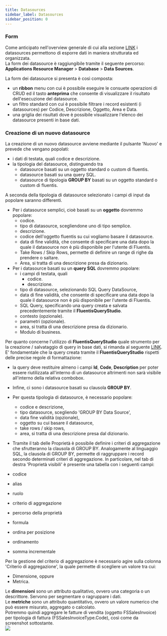 ```yaml
---
title: Datasources
sidebar_label: Datasources
sidebar_position: 0
---
```


### Form
Come anticipato nell'overview generale di cui alla sezione [LINK](docs/applications/database/database-intro) i datasources permettono di esporre dati in maniera strutturata ed organizzata.  
La form dei datasource è raggiungibile tramite il seguente percorso: **Applications Resource Manager** > **Database** > **Data Sources**.  

La form dei datasource si presenta è così composta:
* un **ribbon** menu con cui è possibile eseguire le consuete operazioni di CRUD ed il tasto **anteprima** che consente di visualizzare il risultato dell'esecuzione del datasource.
* un filtro standard con cui è possibile filtrare i record esistenti (i datasources) per Codice, Descrizione, Oggetto, Area e Data.  
* una griglia dei risultati dove è possibile visualizzare l'elenco dei datasource presenti in base dati.  

### Creazione di un nuovo datasource

La creazione di un nuovo datasource avviene mediante il pulsante 'Nuovo' e prevede che vengano popolati:
* i dati di testata, quali codice e descrizione.
* la tipologia del datasource, distinguendo tra
  * datasource basati su un oggetto standard o custom di fluentis.
  * datasource basati su una query SQL.
  * datasource di tipologia **GROUP BY** basati su un oggetto standard o custom di fluentis.

A seconda della tipologia di datasource selezionato i campi di input da popolare saranno differenti.   

* Per i datasource semplici, cioè basati su un **oggetto** dovremmo popolare:
  * codice.
  * tipo di datasource, scegliendone uno di tipo semplice.
  * descrizione.
  * codice dell'oggetto fluentis su cui vogliamo basare il datasource.
  * data di fine validità, che consente di specificare una data dopo la quale il datasource non è più disponibile per l'utente di Fluentis.
  * Take Rows / Skip Rows, permette di definire un range di righe da prendere o saltare.
  * Area, si tratta di una descrizione presa da dizionario.
* Per i datasource basati su un **query SQL** dovremmo popolare:
  * i campi di testata, quali
    * codice.
    * descrizione.
  * tipo di datasource, selezionando SQL Query DataSource,
  * data di fine validità, che consente di specificare una data dopo la quale il datasource non è più disponibile per l'utente di Fluentis.
  * SQL Query, specificando una query creata e salvata precedentemente tramite il **FluentisQueryStudio**.   
  * contesto (opzionale).
  * parametri (opzionale).
  * area, si tratta di una descrizione presa da dizionario.
  * Modulo di business.

Per quanto concerne l'utilizzo di **FluentisQueryStudio** quale strumento per la creazione / salvataggio di query in base dati, si rimanda al seguente [LINK](docs/applications/database/database-intro).   
E' fondamentale che la query creata tramite il **FluentisQueryStudio** rispetti delle precise regole di formattazione:
* la query deve restituire almeno i campi **Id**, **Code**, **Description** per poter essere riutilizzata all'interno di un datasource altrimenti non sarà visibile all'interno della relativa combobox.   
  
* Infine, ci sono i datasource basati su clausola **GROUP BY**.
* Per questa tipologia di datasource, è necessario popolare:
  * codice e descrizione,
  * tipo datasource, scegliendo 'GROUP BY Data Source',
  * data fine validità (opzionale),
  * oggetto su cui basare il datasource,
  * take rows / skip rows,
  * area, si tratta di una descrizione presa dal dizionario.

* Tramite il tab delle Proprietà è possibile definire i criteri di aggregazione che sfrutteranno la clausola di GROUP BY.
Analogamente al linguaggio SQL, la clausola di GROUP BY, permette di raggruppare i record secondo determinati criteri di aggregazione.
In particolare, nel tab di destra 'Proprietà visibili' è presente una tabella con i seguenti campi:
* codice
* alias
* ruolo
* criterio di aggregazione
* percorso della proprietà
* formula
* ordina per posizione
* ordinamento
* somma incrementale

Per la gestione del criterio di aggregazione è necessario agire sulla colonna 'Criterio di aggregazione', la quale permette di scegliere un valore tra cui:
* Dimensione, oppure
* Metrica.

Le **dimensioni** sono un attributo qualitativo, ovvero una categoria o un descrittore. Servono per segmentare o ragruppare i dati.  
Le **metriche** sono un attributo quantitativo, ovvero un valore numerico che può essere misurato, aggregato o calcolato.  
Potremmo quindi aggregare le fatture di vendita (oggetto FSSalesInvoice) per tipologia di fattura (FSSalesInvoiceType.Code), così come da screenshot sottostante.  
![](/img/it-it/applications/database/20250529162809.png)


